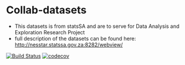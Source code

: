 # Collab-datasets
* This datasets is from statsSA and are to serve for Data Analysis and Exploration Research Project
* full description of the datasets can be found here: http://nesstar.statssa.gov.za:8282/webview/

[![Build Status](https://travis-ci.org/davis-hub/Collab-dataset.svg?branch=master)](https://travis-ci.org/davis-hub/Collab-dataset) [![codecov](https://codecov.io/gh/davis-hub/Collab-dataset/branch/master/graph/badge.svg)](https://codecov.io/gh/davis-hub/Collab-dataset)
